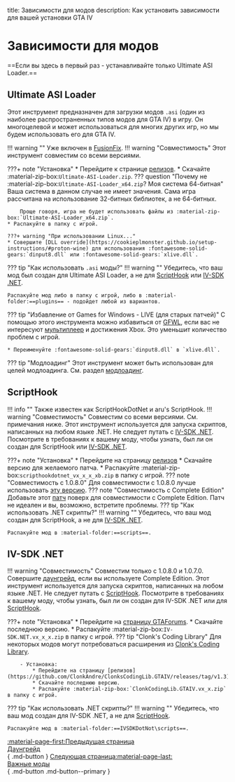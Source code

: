 title: Зависимости для модов
description: Как установить зависимости для вашей установки GTA IV

# Зависимости для модов
==Если вы здесь в первый раз - устанавливайте только Ultimate ASI Loader.==

## Ultimate ASI Loader
Этот инструмент предназначен для загрузки модов `.asi` (один из наиболее распространенных типов модов для GTA IV) в игру. Он многоцелевой и может использоваться для многих других игр, но мы будем использовать его для GTA IV.

!!! warning ""
    Уже включен в [FusionFix](essential-modding/fusionfix.md).
!!! warning "Совместимость"
        Этот инструмент совместим со всеми версиями.

???+ note "Установка"
    * Перейдите к странице [релизов](https://github.com/ThirteenAG/Ultimate-ASI-Loader/releases).
    * Скачайте :material-zip-box:`Ultimate-ASI-Loader.zip`.
    ??? question "Почему не :material-zip-box:`Ultimate-ASI-Loader_x64.zip`? Моя система 64-битная"
        Ваша система в данном случае не имеет значения. Сама игра рассчитана на использование 32-битных библиотек, а не 64-битных.

        Проще говоря, игра не будет использовать файлы из :material-zip-box:`Ultimate-ASI-Loader_x64.zip`.
    * Распакуйте в папку с игрой.
    
    ???+ warning "При использовании Linux..."
    * Совершите [DLL override](https://cookieplmonster.github.io/setup-instructions/#proton-wine) для использования :fontawesome-solid-gears:`dinput8.dll` или :fontawesome-solid-gears:`xlive.dll`.

??? tip "Как использовать `.asi` моды?"
    !!! warning ""
        Убедитесь, что ваш мод был создан для Ultimate ASI Loader, а не для [ScriptHook](#scripthook) или [IV-SDK .NET](#iv-sdk-net).
    
    Распакуйте мод либо в папку с игрой, либо в :material-folder:==plugins== - подойдет любой из вариантов.

??? tip "Избавление от Games for Windows - LIVE (для старых патчей)"
    С помощью этого инструмента можно избавиться от [GFWL](../multiplayer/#games-for-windows-live), если вас не интересуют [мультиплеер](multiplayer.md) и достижения Xbox. Это уменьшит количество проблем с игрой.

    * Переименуйте :fontawesome-solid-gears:`dinput8.dll` в `xlive.dll`.

??? tip "Модлоадинг"
    Этот инструмент может быть использован для целей модлоадинга. См. раздел [модлоадинг](extras/modloading.md).

## ScriptHook
!!! info ""
    Также известен как ScriptHookDotNet и aru's ScriptHook.
!!! warning "Совместимость"
    Совместим со всеми версиями. См. примечания ниже.
Этот инструмент используется для запуска скриптов, написанных на любом языке .NET. Не следует путать с [IV-SDK .NET](#iv-sdk-net). Посмотрите в требованиях к вашему моду, чтобы узнать, был ли он создан для ScriptHook или [IV-SDK .NET](#iv-sdk-net).

???+ note "Установка"
    * Перейдите на страницу [релизов](https://github.com/HazardX/gta4_scripthookdotnet/releases)
    * Скачайте версию для желаемого патча.
    * Распакуйте :material-zip-box:`scripthookdotnet_vx_x_x_xb.zip` в папку с игрой.
    ??? note "Совместимость с 1.0.8.0"
        Для совместимости с 1.0.8.0 лучше использовать [эту версию](https://gtaforums.com/topic/946154-release-gtaiv-net-scripthook-v1718-support-for-gta-iv-1080-and-eflc-1130-by-arinc9-zolika1351/).
    ??? note "Совместимость с Complete Edition"
        Добавьте этот [патч](https://www.lcpdfr.com/downloads/gta4mods/g17media/26726-compatibility-patch-for-gta-iv-complete-edition/) поверх для совместимости с Complete Edition. Патч не идеален и вы, возможно, встретите проблемы.
??? tip "Как использовать .NET скрипты?"
    !!! warning ""
        Убедитесь, что ваш мод создан для ScriptHook, а не для [IV-SDK .NET](#iv-sdk-net).

    Распакуйте мод в :material-folder:==scripts==.

## IV-SDK .NET
!!! warning "Совместимость"
    Совместим только с 1.0.8.0 и 1.0.7.0. Совершите [даунгрейд](downgrading.md), если вы используете Complete Edition.
Этот инструмент используется для запуска скриптов, написанных на любом языке .NET. Не следует путать с [ScriptHook](#scripthook). Посмотрите в требованиях к вашему моду, чтобы узнать, был ли он создан для IV-SDK .NET или для [ScriptHook](#scripthook).

???+ note "Установка"
    * Перейдите на [страницу GTAForums](https://gtaforums.com/topic/986510-iv-sdk-net/).
    * Скачайте последнюю версию.
    * Распакуйте :material-zip-box:`IV-SDK.NET.vx_x_x.zip` в папку с игрой.
    ??? tip "Clonk's Coding Library"
        Для некоторых модов могут потребоваться расширения из [Clonk's Coding Library](https://github.com/ClonkAndre/ClonksCodingLib.GTAIV/).
        
        - Установка:
            * Перейдите на страницу [релизов](https://github.com/ClonkAndre/ClonksCodingLib.GTAIV/releases/tag/v1.3).
            * Скачайте последнюю версию.
            * Распакуйте :material-zip-box:`ClonkCodingLib.GTAIV.vx_x.zip` в папку с игрой.
??? tip "Как использовать .NET скрипты?"
    !!! warning ""
    Убедитесь, что ваш мод создан для IV-SDK .NET, а не для [ScriptHook](#scripthook).

    Распакуйте мод в :material-folder:==IVSDKDotNot\scripts==.

[:material-page-first:Предыдущая страница <br>Даунгрейд</br>](downgrading.md){ .md-button } [Следующая страница:material-page-last: <br>Важные моды</br>](essential-modding/index.md){ .md-button .md-button--primary }
